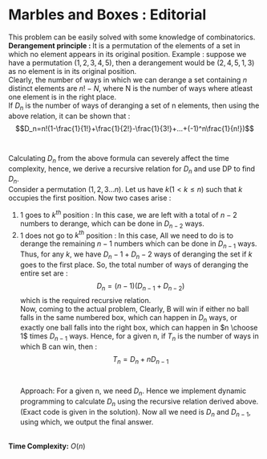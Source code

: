 # Marbles and Boxes : Editorial
This problem can be easily solved with some knowledge of combinatorics.<br>
<b>Derangement principle : </b> It is a permutation of the elements of a set in which no element appears in its original position. Example : 
  suppose we have a permutation $(1,2,3,4,5)$, then a derangement would be $(2,4,5,1,3)$ as no element is in its original position.<br>
  Clearly, the number of ways in which we can derange a set containing $n$ distinct elements are $n!-N$, where N is the number of ways where atleast 
  one element is in the right place.<br>
  If $D_n$ is the number of ways of deranging a set of n elements, then using the above relation, it can be shown that :<br>
                    $$D_n=n!(1-\frac{1}{1!}+\frac{1}{2!}-\frac{1}{3!}+...+(-1)^n\frac{1}{n!})$$<br><br>
  Calculating $D_n$ from the above formula can severely affect the time complexity, hence, we derive a recursive relation for $D_n$ and use DP to find $D_n$.<br>
  Consider a permutation $(1,2,3...n)$. Let us have $k (1 \lt k \le n)$ such that $k$ occupies the first position. Now two cases arise : <br>
  1. $1$ goes to $k^{th}$ position  : In this case, we are left with a total of $n-2$ numbers to derange, which can be done in $D_{n-2}$ ways.<br>
  2. $1$ does not go to $k^{th}$ position : In this case, All we need to do is to derange the remaining $n-1$ numbers which can be done in $D_{n-1}$ ways.<br>
     Thus, for any $k$, we have $D_n-1+D_n-2$ ways of deranging the set if $k$ goes to the first place. So, the total number of ways of deranging the entire set are :
     $$D_n=(n-1)(D_{n-1}+D_{n-2})$$ which is the required recursive relation.<br>
     Now, coming to the actual problem, Clearly, B will win if either no ball falls in the same numbered box, which can happen in $D_n$ ways, or exactly one ball falls into the right box, which can happen in $n \choose 1$ times $D_{n-1}$ ways. Hence, for a given n, if $T_n$ is the number of ways in which B can win, then :
     $$T_n=D_n+nD_{n-1}$$<br><br>
Approach:
For a given n, we need $D_n$. Hence we implement dynamic programming to calculate $D_n$ using the recursive relation derived above.(Exact code is given in the solution). Now all we need is $D_n$ and $D_{n-1}$, using which, we output the final answer.<br><br>

<b>Time Complexity:</b> $O(n)$ 

  
  
  
